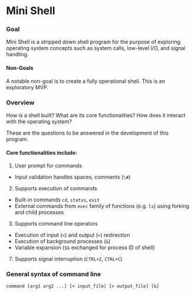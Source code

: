 # Mini Shell

### Goal
Mini Shell is a stripped down shell program for the purpose of exploring operating system concepts such as system calls, low-level I/O, and signal handling.

#### Non-Goals
A notable non-goal is to create a fully operational shell. This is an exploratory MVP.

### Overview
How is a shell built? 
What are its core functionalities? 
How does it interact with the operating system?

These are the questions to be answered in the development of this program.

#### Core functionalities include:
1) User prompt for commands
  - Input validation handles spaces, comments (`\#`)
2) Supports execution of commands
  - Built-in commands `cd`, `status`, `exit`
  - External commands from `exec` family of functions (e.g. `ls`) using forking and child processes
3) Supports command line operators
 - Execution of input (`<`) and output (`>`) redirection
 - Execution of background processes (`&`)
 - Variable expansion (`$$` exchanged for process ID of shell)
7) Supports signal interruption (`CTRL+Z`, `CTRL+C`)

### General syntax of command line
`command [arg1 arg2 ...] [< input_file] [> output_file] [&]`
